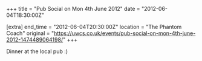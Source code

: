 +++
title = "Pub Social on Mon 4th June 2012"
date = "2012-06-04T18:30:00Z"

[extra]
end_time = "2012-06-04T20:30:00Z"
location = "The Phantom Coach"
original = "https://uwcs.co.uk/events/pub-social-on-mon-4th-june-2012-1474489064198/"
+++

Dinner at the local pub :)

